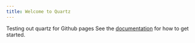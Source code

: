 ```yaml
---
title: Welcome to Quartz
---
```

Testing out quartz for Github pages
See the [documentation](https://quartz.jzhao.xyz) for how to get started.
